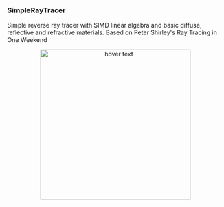 ### SimpleRayTracer
Simple reverse ray tracer with SIMD linear algebra and basic diffuse, reflective and refractive materials.
Based on Peter Shirley's Ray Tracing in One Weekend

<p align="center">
  <img src="Ray/demo.bmp" width="350" title="hover text">
</p>
